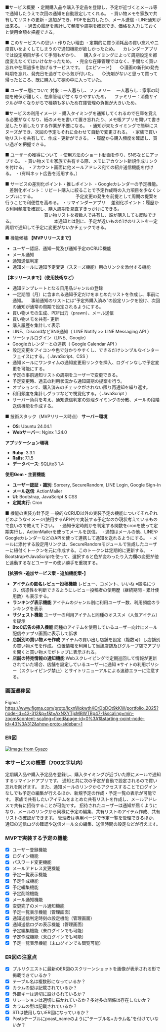 ■サービス概要
・定期購入品や購入予定品を登録し、予定が近づくとメール等で通知したうえで次回の通知を自動設定してくれる。
・買い物メモを家族で共有してリストの更新・追加ができ、PDFを出力したり、メール送信・LINE通知が出来る。
・過去の履歴を集計して頻度や周期を確認でき、価格を入力しておくと使用金額を把握できる。


■ このサービスへの思い・作りたい理由
・定期的に買う消耗品の買い忘れや二度買いをよくしてしまうので通知機能が欲しかったため。
　カレンダーアプリでは設定項目が多くて手間もがかり、
　購入タイミングによって周期設定を都度変えなくてはいけなかったため。
・完全な在庫管理ではなく、手間なく買い忘れや在庫過多を防げるサービスです。
【エピソード】
　◇漫画の新刊の発売時期を忘れ、発売日を過ぎてから気が付いた。
　◇洗剤がないと思って買って帰ったところ、既に購入して棚の中に入っていた。


■ ユーザー層について
対象：一人暮らし、ファミリー
　一人暮らし：家事の時間を確保が難しく、在庫管理が甘くなりやすいため。
　ファミリー：消費サイクルが早くなりがちで種類も多いため在庫管理の負担が大きいため。


■サービスの利用イメージ
・購入タイミングを通知してくれるので在庫を覚える必要がなくなり、紙のメモを書いて置き忘れたり、メモ帳アプリを開いて書き足したり消したりする作業が不要になる。
・通知が来たタイミングで簡単にスヌーズができ、次回の予定もそれに合わせて自動で変更される。
・家族で買い物リストを共有して、作成・更新ができる。
・履歴から購入頻度を確認し、買い過ぎを把握できる。

■ ユーザーの獲得について
・使用方法のショート動画を作り、SNSなどにアップする。
・買い物メモを家族で共有する際、メモにアカウント新規作成リンクを付ける。
・アカウント画面に他メールアドレス宛ての紹介送信機能を付ける。
・（有料ネット広告を活用する。）


■ サービスの差別化ポイント・推しポイント
・Googleカレンダーの予定機能。
　差別化ポイント：リピート購入に絞ることで予定作成時の入力項目を少なくシンプルにする。
　　　　　　　　　予定変更の発生を前提として周期の提案を行うことで利便性を高める。
・リマインダーアプリ
　差別化ポイント：履歴から利用頻度を確認し、購入周期を見直すきっかけにできる。
　　　　　　　　　買い物リストを複数人で共有し、誰が購入しても反映できる。
　　　　　　　　　本通知とは別に、予定が近いものだけのリストを一定周期で通知して予定に変更がないかチェックできる。


■ 機能候補
**【MVPリリースまで】**
- ユーザー認証、通知一覧及び通知予定のCRUD機能
- メール通知
- 通知送信判定
- 通知メールに通知予定変更（スヌーズ機能）用のリンクを添付する機能

**【本リリースまで】（使用技術など）**
- 通知テンプレートとなる日用品ジャンルの登録
- 一定期間（月）に含まれる通知予定だけをまとめたリストを作成し、事前に通知。
　事前通知のリストには”予定外購入済み”の設定リンクを設け、次回の通知が通常の周期で設定されるようにする。
- 買い物メモの生成、PDF出力（prawn）、メール送信
- 買い物メモを共有- 更新
- 購入履歴を集計して表示
- LINE、DiscordなどSNS通知（ LINE Notify >> LINE Messaging API ）
- ソーシャルログイン（LINE、Google）
- Googleカレンダーとの連携（ Google Calendar API ）
- 設定変更をアイコンや色で分かりやすくし、できるだけシンプルなインターフェイスにする。（ JavaScript、CSS ）
- 通知メールにワンタイムの通知変更用リンクを挿入、ログインなしで予定変更を可能にする。
- 予定の事前通知リストの周期をユーザーで変更できる。
- 予定変更時、過去の利用状況から通知周期の提案を行う。
- オプションで、購入済みのチェックがされない限り再通知を繰り返す。
- 利用頻度を集計しグラフなどで視覚化する。（ JavaScript ）
- サーバー負荷を考え、通知送信判定の処理タイミングの分散、メールの段階送信機能を作成する。


■ 技術スタック（MVPリリース時点）
**サーバー環境**
- **OS**: Ubuntu 24.04.1
- **Webサーバー**: Nginx 1.24.0

**アプリケーション環境**
- **Ruby**: 3.3.1
- **Rails**: 7.1.5
- **データベース**: SQLite3 1.4

**使用Gem・主要機能**
- **ユーザー認証・識別**: Sorcery, SecureRandom, LINE Login, Google Sign-In
- **メール送信**: ActionMailer
- **UI**: Bootstrap, JavaScript & CSS
- **定期実行**: Cron


■ 機能の実装方針予定
一般的なCRUD以外の実装予定の機能についてそれぞれどのようなイメージ(使用するAPIや)で実装する予定なのか現状考えているもので良いので教えて下さい。
・通知予定時刻かを判定する関数をcronを使って定期実行し、ActionMailerを使ってメールを送信。
・通知はメールの他、LINEやGoogleカレンダーなどのAPIを使って連携して通知を送れるようにする。
・メールに添付する設定用リンクは、SecureRandomモジュールで生成したユーザーに紐付くトークンを元に作成する。このトークンは定期的に更新する。
・BootstrapやJavaScriptを使って、選択すると色が変わったり入力欄の変更が他と連動するなどユーザーの使い勝手を重視する。

**【拡張性 -追加サービス案・追加機能案-】**
- **アイテムの匿名レビュー投稿機能**
  レビュー、コメント、いいね
  ※匿名につき、信憑性を判断できるようにレビュー投稿者の使用歴（継続期間・累計使用数）も表示する。
- **ランキング表示機能**
  アイテムのジャンル別に利用ユーザー数、利用頻度のランキングを表示
- **サジェスト機能**
  ユーザーの利用アイテムと同種のオススメ（人気アイテム）を提示
- **BtoC広告の挿入機能**
  同種のアイテムを使用しているユーザー向けにメール配信やアプリ画面に表示して訴求
- **店舗別の買い物メモ作成**
  アイテムの買い出し店舗を設定（複数可）し店舗別の買い物メモを作成。
  位置情報を利用して当該店舗及びグループ店でアプリを開くと買い物メモがトップに表示される。
- **店舗の特売情報の通知機能**
  Webスクレイピングで定期巡回して情報が更新されていた場合、店舗を設定しているユーザーに通知
  ※サイトの利用ポリシー（スクレイピング禁止）とサイトリニューアルによる追跡エラーに注意する。

### 画面遷移図
Figma：https://www.figma.com/proto/lcxnWqkwthKOrDbDOt9kKW/portfolio_2025?node-id=43-312&p=f&t=AxNXYTjxMBWTBp47-1&scaling=min-zoom&content-scaling=fixed&page-id=0%3A1&starting-point-node-id=43%3A312&show-proto-sidebar=1

### ER図
[![Image from Gyazo](https://i.gyazo.com/91db6564a2baa5c7a126e8509626218d.jpg)](https://gyazo.com/91db6564a2baa5c7a126e8509626218d)

### 本サービスの概要（700文字以内）
定期購入品や購入予定品を登録し、購入タイミングが近づいた際にメールで通知するリマインドアプリです。
通知と共に次の予定が自動で設定されるので買い忘れを防げます。
また、通知メールのリンクからアクセスすることでログインなしでも予定の編集が行えるほか、新規予定の作成・予定一覧の表示が可能です。
家族で共有したいアイテムをまとめた共有リストを作成し、メールアドレスで共有に招待することが可能です。
招待されたユーザーは通知が届くようになり、メールのリンクから同様に予定の編集、共有リストのアイテム作成、共有リストの確認ができます。
管理者は専用ページで予定一覧を管理できるほか、通知の送信ログの確認や送信メール文の編集、送信時間の設定などが行えます。

### MVPで実装する予定の機能
- [x] ユーザー登録機能
- [x] ログイン機能
- [x] パスワード変更機能
- [x] メールアドレス変更機能
- [x] 予定一覧表示機能
- [x] 予定作成機能
- [x] 予定編集機能
- [x] 予定削除機能
- [x] メール通知機能
- [x] 変更完了のメール通知機能
- [x] 予定一覧表示機能（管理画面）
- [x] 通知送信判定時刻の設定機能（管理画面）
- [x] 通知送信ログの表示機能（管理画面）
- [x] 予定編集機能（未ログインでも可能）
- [x] 予定作成機能（未ログインでも可能）
- [x] 予定一覧表示機能（未ログインでも閲覧可能）

### ER図の注意点
- [x] プルリクエストに最新のER図のスクリーンショットを画像が表示される形で掲載できているか？
- [x] テーブル名は複数形になっているか？
- [x] カラムの型は記載されているか？
- [x] 外部キーは適切に設けられているか？
- [x] リレーションは適切に描かれているか？多対多の関係は存在しないか？
- [x] カラムの型は記載されているか？
- [x] STIは使用しないER図になっているか？
- [x] Postsテーブルにpoast_nameのように"テーブル名+カラム名"を付けていないか？